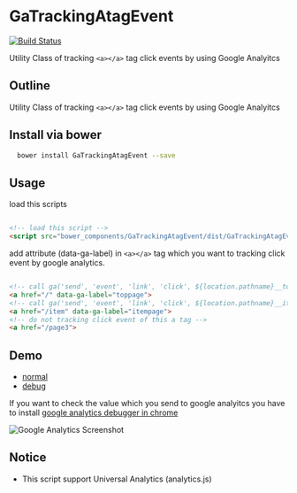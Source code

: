 # GaTrackingAtagEvent

[![Build Status](https://travis-ci.org/kashiro/GaTrackingAtagEvent.png?branch=master)](https://travis-ci.org/kashiro/GaTrackingAtagEvent)

Utility Class of tracking  `<a></a>` tag click events by using Google Analyitcs

## Outline

Utility Class of tracking `<a></a>` tag click events by using Google Analyitcs


## Install via bower

```bash
  bower install GaTrackingAtagEvent --save
```

## Usage

load this scripts

```html

<!-- load this script -->
<script src="bower_components/GaTrackingAtagEvent/dist/GaTrackingAtagEvent.min.js"></script>

```

add attribute (data-ga-label) in `<a></a>` tag which you want to tracking click event by google analytics.

```html

<!-- call ga('send', 'event', 'link', 'click', ${location.pathname}__toppage); -->
<a href="/" data-ga-label="toppage">
<!-- call ga('send', 'event', 'link', 'click', ${location.pathname}__itempage); -->
<a href="/item" data-ga-label="itempage">
<!-- do not tracking click event of this a tag -->
<a href="/page3">
```

## Demo

* [normal](http://kashiro.github.io/GaTrackingAtagEvent/sample/index.html)
* [debug](http://kashiro.github.io/GaTrackingAtagEvent/sample/debug.html)

If you want to check the value which you send to google analyitcs you have to install [google analytics debugger in chrome](https://chrome.google.com/webstore/detail/google-analytics-debugger/jnkmfdileelhofjcijamephohjechhna)

![Google Analytics Screenshot](https://raw.github.com/kashiro/GaTrackingAtagEvent/master/resources/screenshot.png)

## Notice

* This script support Universal Analytics (analytics.js)
